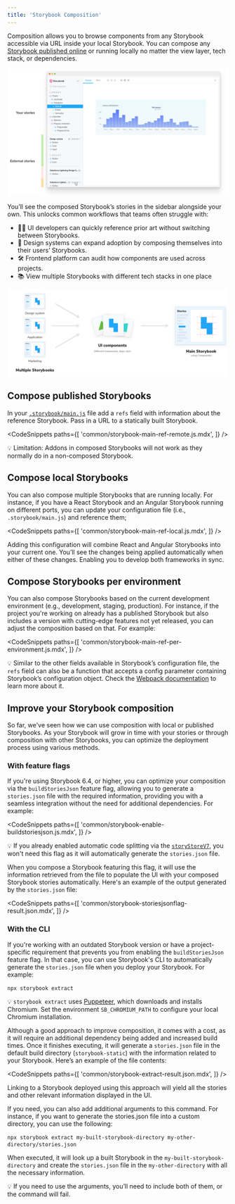 ```yaml
---
title: 'Storybook Composition'
---
```


Composition allows you to browse components from any Storybook accessible via URL inside your local Storybook. You can compose any [Storybook published online](./publish-storybook.md) or running locally no matter the view layer, tech stack, or dependencies.

![Storybook reference external](./reference-external-storybooks-composition.jpg)

You’ll see the composed Storybook’s stories in the sidebar alongside your own. This unlocks common workflows that teams often struggle with:

- 👩‍💻 UI developers can quickly reference prior art without switching between Storybooks.
- 🎨 Design systems can expand adoption by composing themselves into their users’ Storybooks.
- 🛠 Frontend platform can audit how components are used across projects.
- 📚 View multiple Storybooks with different tech stacks in one place

![Storybook composition](./combine-storybooks.png)

## Compose published Storybooks

In your [`.storybook/main.js`](../configure/overview.md#configure-story-rendering) file add a `refs` field with information about the reference Storybook. Pass in a URL to a statically built Storybook.

<!-- prettier-ignore-start -->

<CodeSnippets
  paths={[
    'common/storybook-main-ref-remote.js.mdx',
  ]}
/>

<!-- prettier-ignore-end -->

<div class="aside">
 💡 Limitation: Addons in composed Storybooks will not work as they normally do in a non-composed Storybook.
</div>

## Compose local Storybooks

You can also compose multiple Storybooks that are running locally. For instance, if you have a React Storybook and an Angular Storybook running on different ports, you can update your configuration file (i.e., `.storybook/main.js`) and reference them;

<!-- prettier-ignore-start -->

<CodeSnippets
  paths={[
    'common/storybook-main-ref-local.js.mdx',
  ]}
/>

<!-- prettier-ignore-end -->

Adding this configuration will combine React and Angular Storybooks into your current one. You’ll see the changes being applied automatically when either of these changes. Enabling you to develop both frameworks in sync.

## Compose Storybooks per environment

You can also compose Storybooks based on the current development environment (e.g., development, staging, production). For instance, if the project you're working on already has a published Storybook but also includes a version with cutting-edge features not yet released, you can adjust the composition based on that. For example:

<!-- prettier-ignore-start -->

<CodeSnippets
  paths={[
    'common/storybook-main-ref-per-environment.js.mdx',
  ]}
/>

<!-- prettier-ignore-end -->

<div class="aside">

💡 Similar to the other fields available in Storybook’s configuration file, the `refs` field can also be a function that accepts a config parameter containing Storybook’s configuration object. Check the [Webpack documentation](../builders/webpack.md#extending-storybooks-webpack-config) to learn more about it.

</div>

## Improve your Storybook composition

So far, we've seen how we can use composition with local or published Storybooks. As your Storybook will grow in time with your stories or through composition with other Storybooks, you can optimize the deployment process using various methods.

### With feature flags

If you're using Storybook 6.4, or higher, you can optimize your composition via the `buildStoriesJson` feature flag, allowing you to generate a `stories.json` file with the required information, providing you with a seamless integration without the need for additional dependencies. For example:

<!-- prettier-ignore-start -->

<CodeSnippets
  paths={[
    'common/storybook-enable-buildstoriesjson.js.mdx',
  ]}
/>

<!-- prettier-ignore-end -->

<div class="aside">

💡 If you already enabled automatic code splitting via the [`storyStoreV7`](https://storybook.js.org/docs/react/builders/webpack#code-splitting), you won't need this flag as it will automatically generate the `stories.json` file.

</div>

When you compose a Storybook featuring this flag, it will use the information retrieved from the file to populate the UI with your composed Storybook stories automatically. Here's an example of the output generated by the `stories.json` file:

<!-- prettier-ignore-start -->

<CodeSnippets
  paths={[
    'common/storybook-storiesjsonflag-result.json.mdx',
  ]}
/>

<!-- prettier-ignore-end -->

### With the CLI

If you're working with an outdated Storybook version or have a project-specific requirement that prevents you from enabling the `buildStoriesJson` feature flag. In that case, you can use Storybook's CLI to automatically generate the `stories.json` file when you deploy your Storybook. For example:

```shell
npx storybook extract
```

<div class="aside">

💡 `storybook extract` uses [Puppeteer](https://www.npmjs.com/package/puppeteer), which downloads and installs Chromium. Set the environment `SB_CHROMIUM_PATH` to configure your local Chromium installation.

</div>

Although a good approach to improve composition, it comes with a cost, as it will require an additional dependency being added and increased build times. Once it finishes executing, it will generate a `stories.json` file in the default build directory (`storybook-static`) with the information related to your Storybook. Here’s an example of the file contents:

<!-- prettier-ignore-start -->

<CodeSnippets
  paths={[
    'common/storybook-extract-result.json.mdx',
  ]}
/>

<!-- prettier-ignore-end -->

Linking to a Storybook deployed using this approach will yield all the stories and other relevant information displayed in the UI.

If you need, you can also add additional arguments to this command. For instance, if you want to generate the stories.json file into a custom directory, you can use the following:

```shell
npx storybook extract my-built-storybook-directory my-other-directory/stories.json
```

When executed, it will look up a built Storybook in the `my-built-storybook-directory` and create the `stories.json` file in the `my-other-directory` with all the necessary information.

<div class="aside">

💡 If you need to use the arguments, you’ll need to include both of them, or the command will fail.

</div>
